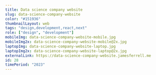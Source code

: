```yaml
---
title: Data science company website
slug: data-science-company-website
color: "#151936"
thumbnailLayout: web
tags: "design,development,react,next"
role: ["design", "development"]
mobileImg: data-science-company-website-mobile.jpg
mobileImg2x: data-science-company-website-mobile@2x.jpg
laptopImg: data-science-company-website-laptop.jpg
laptopImg2x: data-science-company-website-laptop@2x.jpg
externalLink: https://data-science-company-website.jamesferrell.me
id: 28
timePeriod: "2023"
---
```

